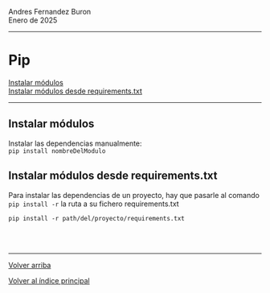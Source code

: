 Andres Fernandez Buron  
Enero de 2025  
<hr>   

# Pip

[Instalar módulos](#instalar-modulos)  
[Instalar módulos desde requirements.txt](#instalar-modulos-desde-requirements.txt)  

<hr>  

## Instalar módulos

Instalar las dependencias manualmente:  
```pip install nombreDelModulo```   

## Instalar módulos desde requirements.txt  

Para instalar las dependencias de un proyecto, hay que pasarle al comando ```pip install -r``` la ruta a su fichero requirements.txt  

```pip install -r path/del/proyecto/requirements.txt```  






<br>
<br>
<hr>

[Volver arriba](#descargar-un-repositorio-de-github)  

[Volver al índice principal](../README.md)  
